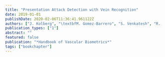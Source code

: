 ```yaml
---
title: "Presentation Attack Detection with Vein Recognition"
date: 2019-01-01
publishDate: 2020-02-06T11:36:41.961122Z
authors: ["J. Kolberg", "\textbfM. Gomez-Barrero", "S. Venkatesh", "R. Raghavendra", "C. Busch"]
publication_types: ["1"]
abstract: ""
featured: false
publication: "*Handbook of Vascular Biometrics*"
tags: ["bookchapter"]
---
```



